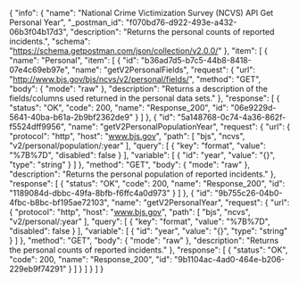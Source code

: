 {
  "info": {
    "name": "National Crime Victimization Survey (NCVS) API Get Personal Year",
    "_postman_id": "f070bd76-d922-493e-a432-06b3f04b17d3",
    "description": "Returns the personal counts of reported incidents.",
    "schema": "https://schema.getpostman.com/json/collection/v2.0.0/"
  },
  "item": [
    {
      "name": "Personal",
      "item": [
        {
          "id": "b36ad7d5-b7c5-44b8-8418-07e4c69eb97e",
          "name": "getV2PersonalFields",
          "request": {
            "url": "http://www.bjs.gov/bjs/ncvs/v2/personal/fields/",
            "method": "GET",
            "body": {
              "mode": "raw"
            },
            "description": "Returns a description of the fields/columns used returned in the personal data sets."
          },
          "response": [
            {
              "status": "OK",
              "code": 200,
              "name": "Response_200",
              "id": "06e9229d-5641-40ba-b61a-2b9bf2362de9"
            }
          ]
        },
        {
          "id": "5a148768-0c74-4a36-862f-f5524dff9956",
          "name": "getV2PersonalPopulationYear",
          "request": {
            "url": {
              "protocol": "http",
              "host": "www.bjs.gov",
              "path": [
                "bjs",
                "ncvs",
                "v2/personal/population/:year"
              ],
              "query": [
                {
                  "key": "format",
                  "value": "%7B%7D",
                  "disabled": false
                }
              ],
              "variable": [
                {
                  "id": "year",
                  "value": "{}",
                  "type": "string"
                }
              ]
            },
            "method": "GET",
            "body": {
              "mode": "raw"
            },
            "description": "Returns the personal population of reported incidents."
          },
          "response": [
            {
              "status": "OK",
              "code": 200,
              "name": "Response_200",
              "id": "1189084d-dbbc-49fa-8bfb-f6ffc4a0d973"
            }
          ]
        },
        {
          "id": "9b755c26-04b0-4fbc-b8bc-bf195ae72103",
          "name": "getV2PersonalYear",
          "request": {
            "url": {
              "protocol": "http",
              "host": "www.bjs.gov",
              "path": [
                "bjs",
                "ncvs",
                "v2/personal/:year"
              ],
              "query": [
                {
                  "key": "format",
                  "value": "%7B%7D",
                  "disabled": false
                }
              ],
              "variable": [
                {
                  "id": "year",
                  "value": "{}",
                  "type": "string"
                }
              ]
            },
            "method": "GET",
            "body": {
              "mode": "raw"
            },
            "description": "Returns the personal counts of reported incidents."
          },
          "response": [
            {
              "status": "OK",
              "code": 200,
              "name": "Response_200",
              "id": "9b1104ac-4ad0-464e-b206-229eb9f74291"
            }
          ]
        }
      ]
    }
  ]
}
